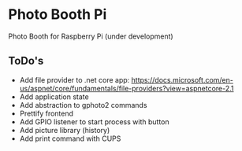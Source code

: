 # Photo Booth Pi

Photo Booth for Raspberry Pi (under development)

## ToDo's
* Add file provider to .net core app: https://docs.microsoft.com/en-us/aspnet/core/fundamentals/file-providers?view=aspnetcore-2.1
* Add application state
* Add abstraction to gphoto2 commands
* Prettify frontend
* Add GPIO listener to start process with button
* Add picture library (history)
* Add print command with CUPS

